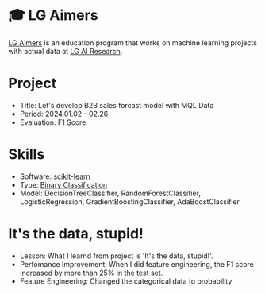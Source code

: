 # 🎓 LG Aimers
[LG Aimers](https://www.lgaimers.ai/) is an education program that works on machine learning projects with actual data at [LG AI Research](https://www.lgresearch.ai/).

# Project
- Title: Let's develop B2B sales forcast model with MQL Data   
- Period: 2024.01.02 - 02.26   
- Evaluation: F1 Score

# Skills
- Software: [scikit-learn](https://scikit-learn.org/stable/)
- Type: [Binary Classification](https://en.wikipedia.org/wiki/Binary_classification)
- Model: DecisionTreeClassifier, RandomForestClassifier, LogisticRegression, GradientBoostingClassifier, AdaBoostClassifier

# It's the data, stupid!
- Lesson: What I learnd from project is 'It's the data, stupid!'.
- Perfomance Improvement: When I did feature engineering, the F1 score increased by more than 25% in the test set.
- Feature Engineering: Changed the categorical data to probability
